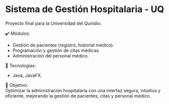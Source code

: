 # Sistema de Gestión Hospitalaria - UQ  
Proyecto final para la Universidad del Quindío.  

✔️ Módulos:  
- Gestión de pacientes (registro, historial médico).  
- Programación y gestión de citas médicas.  
- Administración del personal médico.  

🔹 Tecnologías:  
- Java, JavaFX.  

🎯 Objetivo:  
Optimizar la administración hospitalaria con una interfaz segura, intuitiva y eficiente, mejorando la gestión de pacientes, citas y personal médico.  

